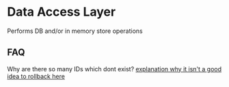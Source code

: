 # Data Access Layer
Performs DB and/or in memory store operations

## FAQ
Why are there so many IDs which dont exist? [explanation why it isn't a good idea to rollback here](https://stackoverflow.com/questions/37204749/serial-in-postgres-is-being-increased-even-though-i-added-on-conflict-do-nothing)
